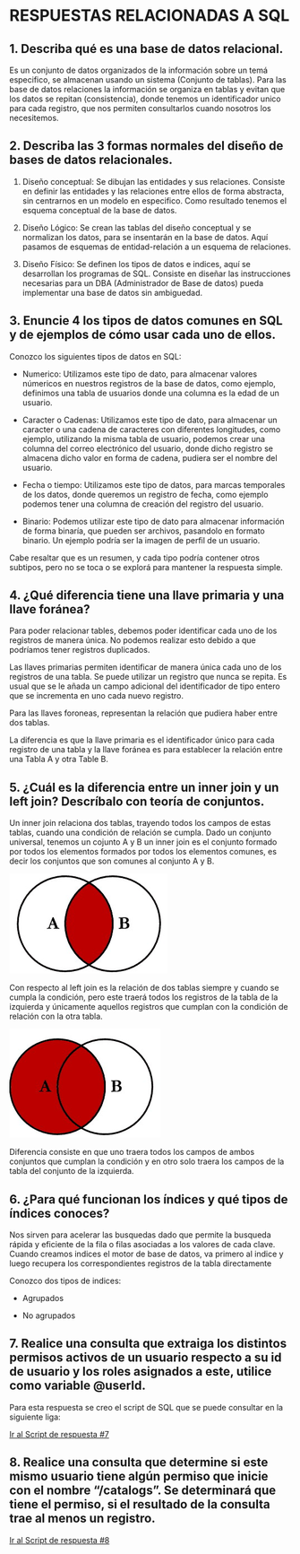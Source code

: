 # RESPUESTAS RELACIONADAS A SQL

## 1.	Describa qué es una base de datos relacional.

Es un conjunto de datos organizados de la información sobre un temá especifico, se almacenan usando un sistema (Conjunto de tablas). Para las base de datos relaciones la información se organiza en tablas y evitan que los datos se repitan (consistencia), donde tenemos un identificador unico para cada registro, que nos permiten consultarlos cuando nosotros los necesitemos.

## 2.	Describa las 3 formas normales del diseño de bases de datos relacionales.

1. Diseño conceptual:
Se dibujan las entidades y sus relaciones. Consiste en definir las entidades y las relaciones entre ellos de forma abstracta, sin centrarnos en un modelo en especifico. Como resultado tenemos el esquema conceptual de la base de datos.

2. Diseño Lógico:
Se crean las tablas del diseño conceptual y se normalizan los datos, para se insentarán en la base de datos. Aquí pasamos de esquemas de entidad-relación  a un esquema de relaciones.

3. Diseño Físico:
Se definen los tipos de datos e indices, aquí se desarrollan los programas de SQL. Consiste en diseñar las instrucciones necesarias para un DBA (Administrador de Base de datos) pueda implementar una base de datos sin ambiguedad.

## 3.	Enuncie 4 los tipos de datos comunes en SQL y de ejemplos de cómo usar cada uno de ellos.

Conozco los siguientes tipos de datos en SQL:

- Numerico:
Utilizamos este tipo de dato, para almacenar valores númericos en nuestros registros de la base de datos, como ejemplo, definimos una tabla de usuarios donde una columna es la edad de un usuario.

- Caracter o Cadenas:
Utilizamos este tipo de dato, para almacenar un caracter o una cadena de caracteres con diferentes longitudes, como ejemplo, utilizando la misma tabla de usuario, podemos crear una columna del correo electrónico del usuario, donde dicho registro se almacena dicho valor en forma de cadena, pudiera ser el nombre del usuario.

- Fecha o tiempo:
Utilizamos este tipo de datos, para marcas temporales de los datos, donde queremos un registro de fecha, como ejemplo podemos tener una columna de creación del registro del usuario.

- Binario:
Podemos utilizar este tipo de dato para almacenar información de forma binaría, que pueden ser archivos, pasandolo en formato binario. Un ejemplo podría ser la imagen de perfil de un usuario.

Cabe resaltar que es un resumen, y cada tipo podría contener otros subtipos, pero no se toca o se explorá para mantener la respuesta simple.

## 4.	¿Qué diferencia tiene una llave primaria y una llave foránea?

Para poder relacionar tables, debemos poder identificar cada uno de los registros de manera única. No podemos realizar esto debido a que podríamos tener registros duplicados.

Las llaves primarias permiten identificar de manera única cada uno de los registros de una tabla. Se puede utilizar un registro que nunca se repita. Es usual que se le añada un campo adicional del identificador de tipo entero que se incrementa en uno cada nuevo registro.

Para las llaves foroneas, representan la relación que pudiera haber entre dos tablas.

La diferencia es que la llave primaria es el identificador único para cada registro de una tabla y la llave foránea es para establecer la relación entre una Tabla A y otra Table B.

## 5.	¿Cuál es la diferencia entre un inner join y un left join? Descríbalo con teoría de conjuntos.

Un inner join relaciona dos tablas, trayendo todos los campos de estas tablas, cuando una condición de relación se cumpla. Dado un conjunto universal, tenemos un cojunto A y B un inner join es el conjunto formado por todos los elementos formados por todos los elementos comunes, es decir los conjuntos que son comunes al conjunto A y B.

![Imagen de conjunto 1](/assets/sql-2.png)


Con respecto al left join es la relación de dos tablas siempre y cuando se cumpla la condición, pero este traerá todos los registros de la tabla de la izquierda y únicamente aquellos registros que cumplan con la condición de relación con la otra tabla.

![Imagen de conjunto](/assets/sql-1.png)

Diferencia consiste en que uno traera todos los campos de ambos conjuntos que cumplan la condición y en otro solo traera los campos de la tabla del conjunto de la izquierda.

## 6.	¿Para qué funcionan los índices y qué tipos de índices conoces?

Nos sirven para acelerar las busquedas dado que permite la busqueda rápida y eficiente de la fila o filas asociadas a los valores de cada clave. Cuando creamos indices el motor de base de datos, va primero al indice y luego recupera los correspondientes registros de la tabla directamente

Conozco dos tipos de indices:

- Agrupados

- No agrupados

## 7.	Realice una consulta que extraiga los distintos permisos activos de un usuario respecto a su id de usuario y los roles asignados a este, utilice como variable @userId.

Para esta respuesta se creo el script de SQL que se puede consultar en la siguiente liga:

[Ir al Script de respuesta #7](/sql/answer_sql.sql)

## 8.	Realice una consulta que determine si este mismo usuario tiene algún permiso que inicie con el nombre “/catalogs”. Se determinará que tiene el permiso, si el resultado de la consulta trae al menos un registro.

[Ir al Script de respuesta #8](/sql/answer_sql.sql)

